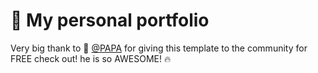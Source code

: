 # 🤙 My personal portfolio
Very big thank to 🙏 [@PAPA](https://github.com/sonnysangha) for giving this template to the community for FREE
check out! he is so AWESOME! 🔥
